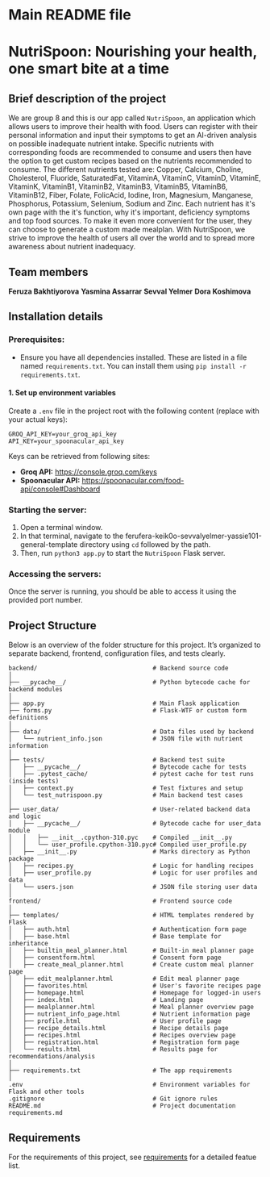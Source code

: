 # Main README file
# NutriSpoon: Nourishing your health, one smart bite at a time

## Brief description of the project

We are group 8 and this is our app called `NutriSpoon`, an application which allows users to improve their health with food. Users can register with their personal information and input their symptoms to get an AI-driven analysis on possible inadequate nutrient intake. Specific nutrients with corresponding foods are recommended to consume and users then have the option to get custom recipes based on the nutrients recommended to consume. The different nutrients tested are: Copper, Calcium, Choline, Cholesterol, Fluoride, SaturatedFat, VitaminA, VitaminC, VitaminD, VitaminE, VitaminK, VitaminB1, VitaminB2, VitaminB3, VitaminB5, VitaminB6, VitaminB12, Fiber, Folate, FolicAcid, Iodine, Iron, Magnesium, Manganese, Phosphorus, Potassium, Selenium, Sodium and Zinc. Each nutrient has it's own page with the it's function, why it's important, deficiency symptoms and top food sources. To make it even more convenient for the user, they can choose to generate a custom made mealplan. With NutriSpoon, we strive to improve the health of users all over the world and to spread more awareness about nutrient inadequacy.

## Team members

**Feruza Bakhtiyorova**
**Yasmina Assarrar**
**Sevval Yelmer**
**Dora Koshimova**

## Installation details

### Prerequisites:

- Ensure you have all dependencies installed. These are listed in a file named `requirements.txt`. You can install them using `pip install -r requirements.txt`.

#### 1. Set up environment variables

Create a `.env` file in the project root with the following content (replace with your actual keys):

```
GROQ_API_KEY=your_groq_api_key
API_KEY=your_spoonacular_api_key
```

Keys can be retrieved from following sites:
- **Groq API:** https://console.groq.com/keys
- **Spoonacular API:**  https://spoonacular.com/food-api/console#Dashboard

### Starting the server:

1. Open a terminal window.
2. In that terminal, navigate to the ferufera-keik0o-sevvalyelmer-yassie101-general-template directory using `cd` followed by the path.
3. Then, run `python3 app.py` to start the `NutriSpoon` Flask server.

### Accessing the servers:

Once the server is running, you should be able to access it using the provided port number.

## Project Structure

Below is an overview of the folder structure for this project. It’s organized to separate backend, frontend, configuration files, and tests clearly.

```
backend/                                # Backend source code
│
├── __pycache__/                        # Python bytecode cache for backend modules
│
├── app.py                              # Main Flask application
├── forms.py                            # Flask-WTF or custom form definitions
│
├── data/                               # Data files used by backend
│   └── nutrient_info.json              # JSON file with nutrient information
│
├── tests/                              # Backend test suite
│   ├── __pycache__/                    # Bytecode cache for tests
│   ├── .pytest_cache/                  # pytest cache for test runs (inside tests)
│   ├── context.py                      # Test fixtures and setup
│   └── test_nutrispoon.py              # Main backend test cases
│
├── user_data/                          # User-related backend data and logic
│   ├── __pycache__/                    # Bytecode cache for user_data module
│   │   ├── __init__.cpython-310.pyc    # Compiled __init__.py
│   │   └── user_profile.cpython-310.pyc# Compiled user_profile.py
│   ├── __init__.py                     # Marks directory as Python package
│   ├── recipes.py                      # Logic for handling recipes
│   ├── user_profile.py                 # Logic for user profiles and data
│   └── users.json                      # JSON file storing user data
│
frontend/                               # Frontend source code
│
├── templates/                          # HTML templates rendered by Flask
│   ├── auth.html                       # Authentication form page
│   ├── base.html                       # Base template for inheritance
│   ├── builtin_meal_planner.html       # Built-in meal planner page
│   ├── consentform.html                # Consent form page
│   ├── create_meal_planner.html        # Create custom meal planner page
│   ├── edit_mealplanner.html           # Edit meal planner page
│   ├── favorites.html                  # User's favorite recipes page
│   ├── homepage.html                   # Homepage for logged-in users
│   ├── index.html                      # Landing page
│   ├── mealplanner.html                # Meal planner overview page
│   ├── nutrient_info_page.html         # Nutrient information page
│   ├── profile.html                    # User profile page
│   ├── recipe_details.html             # Recipe details page
│   ├── recipes.html                    # Recipes overview page
│   ├── registration.html               # Registration form page
│   └── results.html                    # Results page for recommendations/analysis
│
├── requirements.txt                    # The app requirements
│
.env                                    # Environment variables for Flask and other tools
.gitignore                              # Git ignore rules
README.md                               # Project documentation  
requirements.md                 
```


## Requirements

For the requirements of this project, see [requirements](requirements.md) for a detailed featue list.



